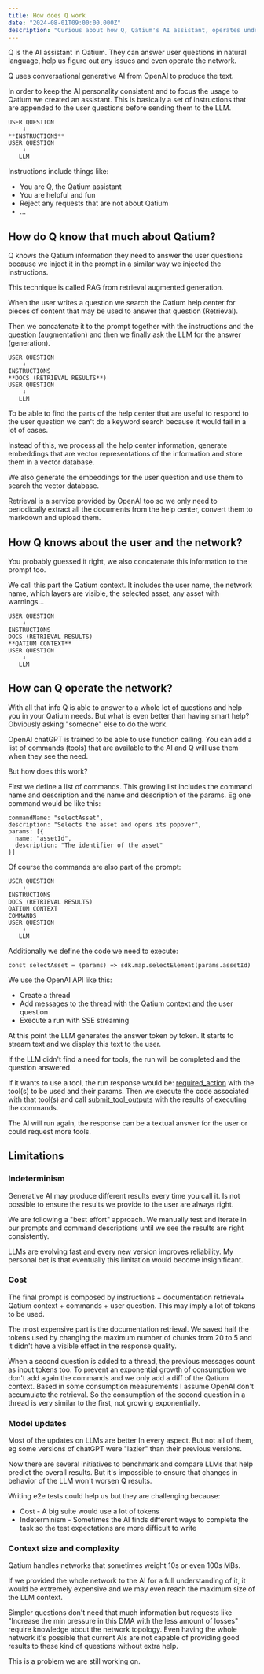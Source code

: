 ```yaml
---
title: How does Q work
date: "2024-08-01T09:00:00.000Z"
description: "Curious about how Q, Qatium's AI assistant, operates under the hood? Dive into the technical details of this tool that leverages OpenAI's generative AI to handle user queries, troubleshoot issues, and manage network operations. Learn how the Retrieval-Augmented Generation (RAG) is used to combine instructions, help center data, and user context for precise responses. Discover how Q integrates predefined commands to execute network tasks, and explore the challenges faced, such as AI response variability, token costs, and handling large network data. This article offers a deep dive into the implementation and the technical decisions."
---
```


Q is the AI assistant in Qatium. They can answer user questions in natural language, help us figure out any issues and even operate the network.

Q uses conversational generative AI from OpenAI to produce the text.

In order to keep the AI personality consistent and to focus the usage to Qatium we created an assistant. This is basically a set of instructions that are appended to the user questions before sending them to the LLM.

```
USER QUESTION
    ⬇️
**INSTRUCTIONS**
USER QUESTION
    ⬇️
   LLM
```

Instructions include things like:

- You are Q, the Qatium assistant
- You are helpful and fun
- Reject any requests that are not about Qatium
- ...

## How do Q know that much about Qatium?

Q knows the Qatium information they need to answer the user questions because we inject it in the prompt in a similar way we injected the instructions.

This technique is called RAG from retrieval augmented generation.

When the user writes a question we search the Qatium help center for pieces of content that may be used to answer that question (Retrieval).

Then we concatenate it to the prompt together with the instructions and the question (augmentation) and then we finally ask the LLM for the answer (generation).

```
USER QUESTION
    ⬇️
INSTRUCTIONS
**DOCS (RETRIEVAL RESULTS**)
USER QUESTION
    ⬇️
   LLM
```

To be able to find the parts of the help center that are useful to respond to the user question we can't do a keyword search because it would fail in a lot of cases.

Instead of this, we process all the help center information, generate embeddings that are vector representations of the information and store them in a vector database.

We also generate the embeddings for the user question and use them to search the vector database.

Retrieval is a service provided by OpenAI too so we only need to periodically extract all the documents from the help center, convert them to markdown and upload them.

## How Q knows about the user and the network?

You probably guessed it right, we also concatenate this information to the prompt too.

We call this part the Qatium context. It includes the user name, the network name, which layers are visible, the selected asset, any asset with warnings...

```
USER QUESTION
    ⬇️
INSTRUCTIONS
DOCS (RETRIEVAL RESULTS)
**QATIUM CONTEXT**
USER QUESTION
    ⬇️
   LLM
```

## How can Q operate the network?

With all that info Q is able to answer to a whole lot of questions and help you in your Qatium needs. But what is even better than having smart help? Obviously asking "someone" else to do the work.

OpenAI chatGPT is trained to be able to use function calling. You can add a list of commands (tools) that are available to the AI and Q will use them when they see the need.

But how does this work?

First we define a list of commands. This growing list includes the command name and description and the name and description of the params. Eg one command would be like this:

```
commandName: "selectAsset",
description: "Selects the asset and opens its popover",
params: [{
  name: "assetId",
  description: "The identifier of the asset"
}]
```

Of course the commands are also part of the prompt:

```
USER QUESTION
    ⬇️
INSTRUCTIONS
DOCS (RETRIEVAL RESULTS)
QATIUM CONTEXT
COMMANDS
USER QUESTION
    ⬇️
   LLM
```

Additionally we define the code we need to execute:

```
const selectAsset = (params) => sdk.map.selectElement(params.assetId)
```

We use the OpenAI API like this:

- Create a thread
- Add messages to the thread with the Qatium context and the user question
- Execute a run with SSE streaming

At this point the LLM generates the answer token by token. It starts to stream text and we display this text to the user.

If the LLM didn't find a need for tools, the run will be completed and the question answered.

If it wants to use a tool, the run response would be: [required_action](https://platform.openai.com/docs/api-reference/runs/object#runs/object-required_action) with the tool(s) to be used and their params. Then we execute the code associated with that tool(s) and call [submit_tool_outputs](https://platform.openai.com/docs/api-reference/runs/submitToolOutputs) with the results of executing the commands.

The AI will run again, the response can be a textual answer for the user or could request more tools.

## Limitations

### Indeterminism

Generative AI may produce different results every time you call it. Is not possible to ensure the results we provide to the user are always right.

We are following a "best effort" approach. We manually test and iterate in our prompts and command descriptions until we see the results are right consistently.

LLMs are evolving fast and every new version improves reliability. My personal bet is that eventually this limitation would become insignificant.

### Cost

The final prompt is composed by instructions + documentation retrieval+ Qatium context + commands + user question. This may imply a lot of tokens to be used.

The most expensive part is the documentation retrieval. We saved half the tokens used by changing the maximum number of chunks from 20 to 5 and it didn't have a visible effect in the response quality.

When a second question is added to a thread, the previous messages count as input tokens too. To prevent an exponential growth of consumption we don't add again the commands and we only add a diff of the Qatium context. Based in some consumption measurements I assume OpenAI don't accumulate the retrieval. So the consumption of the second question in a thread is very similar to the first, not growing exponentially.

### Model updates

Most of the updates on LLMs are better In every aspect. But not all of them, eg some versions of chatGPT were "lazier" than their previous versions.

Now there are several initiatives to benchmark and compare LLMs that help predict the overall results. But it's impossible to ensure that changes in behavior of the LLM won't worsen Q results.

Writing e2e tests could help us but they are challenging because:

- Cost - A big suite would use a lot of tokens
- Indeterminism - Sometimes the AI finds different ways to complete the task so the test expectations are more difficult to write

### Context size and complexity

Qatium handles networks that sometimes weight 10s or even 100s MBs.

If we provided the whole network to the AI for a full understanding of it, it would be extremely expensive and we may even reach the maximum size of the LLM context.

Simpler questions don't need that much information but requests like "Increase the min pressure in this DMA with the less amount of losses" require knowledge about the network topology. Even having the whole network it's possible that current AIs are not capable of providing good results to these kind of questions without extra help.

This is a problem we are still working on.
